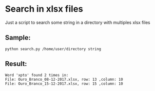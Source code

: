 # Search in xlsx files
Just a script to search some string in a directory with multiples xlsx files

## Sample:
```
python search.py /home/user/directory string
```
## Result:

```
Word 'xpto' found 2 times in:
File: Ouro_Branco_08-12-2017.xlsx, row: 13 ,column: 10
File: Ouro_Branco_15-12-2017.xlsx, row: 15 ,column: 10
```

